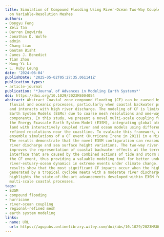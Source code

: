 ```yaml
---
title: Simulation of Compound Flooding Using River-Ocean Two-Way Coupled E3SM Ensemble
  on Variable-Resolution Meshes
authors:
- Dongyu Feng
- Zeli Tan
- Darren Engwirda
- Jonathan D. Wolfe
- admin
- Chang Liao
- Gautam Bisht
- James J. Benedict
- Tian Zhou
- Hong-Yi Li
- L. Ruby Leung
date: '2024-06-04'
publishDate: '2025-05-02T05:27:35.061141Z'
publication_types:
- article-journal
publication: '*Journal of Advances in Modeling Earth Systems*'
doi: https://doi.org/10.1029/2023MS004054
abstract: Abstract Coastal zone compound flooding (CF) can be caused by the interactive
  fluvial and oceanic processes, particularly when coastal backwater propagates upstream
  and interacts with high river discharge. The modeling of CF is limited in existing
  Earth System Models (ESMs) due to coarse mesh resolutions and one-way coupled river-ocean
  components. In this study, we present a novel multi-scale coupling framework within
  the Energy Exascale Earth System Model (E3SM), integrating global atmosphere and
  land with interactively coupled river and ocean models using different meshes with
  refined resolutions near the coastline. To evaluate this framework, we conducted
  ensemble simulations of a CF event (Hurricane Irene in 2011) in a Mid-Atlantic estuary.
  The results demonstrate that the novel E3SM configuration can reasonably reproduce
  river discharge and sea surface height variations. The two-way river-ocean coupling
  improves the representation of coastal backwater effects at the terrestrial-aquatic
  interface that are caused by the combined actions of tide and storm surge during
  the CF event, thus providing a valuable modeling tool for better understanding the
  river-estuary-ocean dynamics in extreme events under climate change. Notably, our
  results show that the most significant CF impacts occur when the highest storm surge
  generated by a tropical cyclone meets with a moderate river discharge. This study
  highlights the state-of-the-art advancements developed within E3SM for simulating
  multi-scale coastal processes.
tags:
- E3SM
- compound flooding
- hurricane
- river-ocean coupling
- regional-refined mesh
- earth system modeling
links:
- name: URL
  url: https://agupubs.onlinelibrary.wiley.com/doi/abs/10.1029/2023MS004054
---
```

